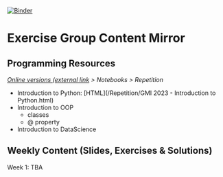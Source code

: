 [![Binder](https://mybinder.org/badge_logo.svg)](https://mybinder.org/v2/gh/DomBBB/cshs24/HEAD)

# Exercise Group Content Mirror

## Programming Resources

_[Online versions (external link](https://mybinder.org/v2/gh/DomBBB/cshs24/HEAD) > Notebooks > Repetition_

- Introduction to Python: [HTML](/Repetition/GMI 2023 - Introduction to Python.html)
- Introduction to OOP
  - classes
  - @ property
- Introduction to DataScience

## Weekly Content (Slides, Exercises & Solutions)

Week 1: TBA

